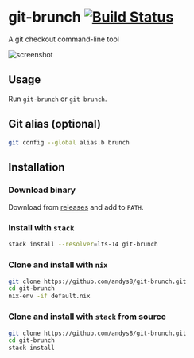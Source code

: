 # git-brunch [![Build Status](https://travis-ci.org/andys8/git-brunch.svg?branch=master)](https://travis-ci.org/andys8/git-brunch)

A git checkout command-line tool

![screenshot](https://raw.githubusercontent.com/andys8/git-brunch/master/screenshot.png)

## Usage

Run `git-brunch` or `git brunch`.

## Git alias (optional)

```sh
git config --global alias.b brunch
```

## Installation

### Download binary

Download from [releases](https://github.com/andys8/git-brunch/releases) and add to `PATH`.

### Install with `stack`

```sh
stack install --resolver=lts-14 git-brunch
```

### Clone and install with `nix`

```sh
git clone https://github.com/andys8/git-brunch.git
cd git-brunch
nix-env -if default.nix
```

### Clone and install with `stack` from source

```sh
git clone https://github.com/andys8/git-brunch.git
cd git-brunch
stack install
```
